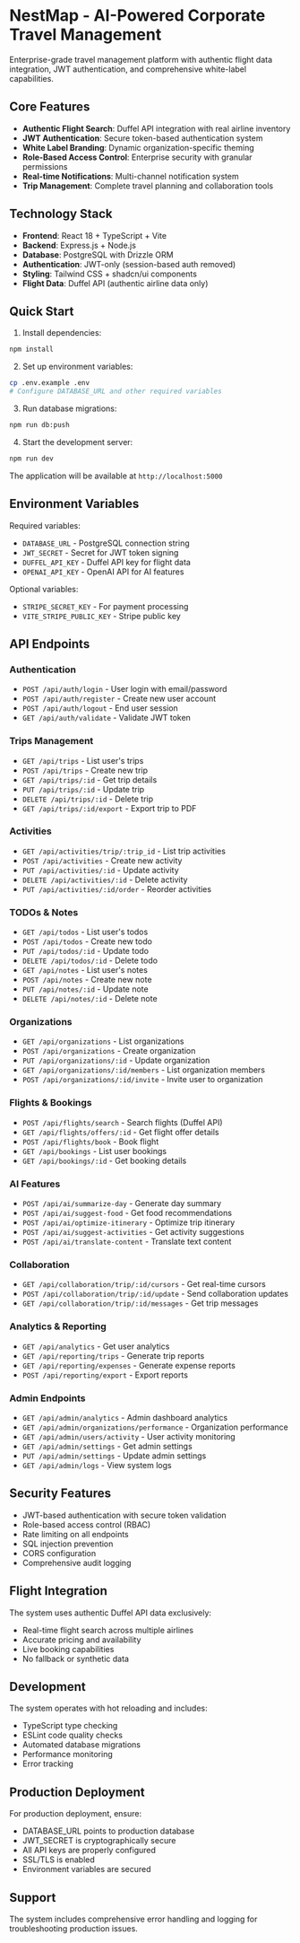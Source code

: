 # NestMap - AI-Powered Corporate Travel Management

Enterprise-grade travel management platform with authentic flight data integration, JWT authentication, and comprehensive white-label capabilities.

## Core Features

- **Authentic Flight Search**: Duffel API integration with real airline inventory
- **JWT Authentication**: Secure token-based authentication system
- **White Label Branding**: Dynamic organization-specific theming
- **Role-Based Access Control**: Enterprise security with granular permissions
- **Real-time Notifications**: Multi-channel notification system
- **Trip Management**: Complete travel planning and collaboration tools

## Technology Stack

- **Frontend**: React 18 + TypeScript + Vite
- **Backend**: Express.js + Node.js
- **Database**: PostgreSQL with Drizzle ORM
- **Authentication**: JWT-only (session-based auth removed)
- **Styling**: Tailwind CSS + shadcn/ui components
- **Flight Data**: Duffel API (authentic airline data only)

## Quick Start

1. Install dependencies:
```bash
npm install
```

2. Set up environment variables:
```bash
cp .env.example .env
# Configure DATABASE_URL and other required variables
```

3. Run database migrations:
```bash
npm run db:push
```

4. Start the development server:
```bash
npm run dev
```

The application will be available at `http://localhost:5000`

## Environment Variables

Required variables:
- `DATABASE_URL` - PostgreSQL connection string
- `JWT_SECRET` - Secret for JWT token signing
- `DUFFEL_API_KEY` - Duffel API key for flight data
- `OPENAI_API_KEY` - OpenAI API for AI features

Optional variables:
- `STRIPE_SECRET_KEY` - For payment processing
- `VITE_STRIPE_PUBLIC_KEY` - Stripe public key

## API Endpoints

### Authentication
- `POST /api/auth/login` - User login with email/password
- `POST /api/auth/register` - Create new user account
- `POST /api/auth/logout` - End user session
- `GET /api/auth/validate` - Validate JWT token

### Trips Management
- `GET /api/trips` - List user's trips
- `POST /api/trips` - Create new trip
- `GET /api/trips/:id` - Get trip details
- `PUT /api/trips/:id` - Update trip
- `DELETE /api/trips/:id` - Delete trip
- `GET /api/trips/:id/export` - Export trip to PDF

### Activities
- `GET /api/activities/trip/:trip_id` - List trip activities
- `POST /api/activities` - Create new activity
- `PUT /api/activities/:id` - Update activity
- `DELETE /api/activities/:id` - Delete activity
- `PUT /api/activities/:id/order` - Reorder activities

### TODOs & Notes
- `GET /api/todos` - List user's todos
- `POST /api/todos` - Create new todo
- `PUT /api/todos/:id` - Update todo
- `DELETE /api/todos/:id` - Delete todo
- `GET /api/notes` - List user's notes
- `POST /api/notes` - Create new note
- `PUT /api/notes/:id` - Update note
- `DELETE /api/notes/:id` - Delete note

### Organizations
- `GET /api/organizations` - List organizations
- `POST /api/organizations` - Create organization
- `PUT /api/organizations/:id` - Update organization
- `GET /api/organizations/:id/members` - List organization members
- `POST /api/organizations/:id/invite` - Invite user to organization

### Flights & Bookings
- `POST /api/flights/search` - Search flights (Duffel API)
- `GET /api/flights/offers/:id` - Get flight offer details
- `POST /api/flights/book` - Book flight
- `GET /api/bookings` - List user bookings
- `GET /api/bookings/:id` - Get booking details

### AI Features
- `POST /api/ai/summarize-day` - Generate day summary
- `POST /api/ai/suggest-food` - Get food recommendations
- `POST /api/ai/optimize-itinerary` - Optimize trip itinerary
- `POST /api/ai/suggest-activities` - Get activity suggestions
- `POST /api/ai/translate-content` - Translate text content

### Collaboration
- `GET /api/collaboration/trip/:id/cursors` - Get real-time cursors
- `POST /api/collaboration/trip/:id/update` - Send collaboration updates
- `GET /api/collaboration/trip/:id/messages` - Get trip messages

### Analytics & Reporting
- `GET /api/analytics` - Get user analytics
- `GET /api/reporting/trips` - Generate trip reports
- `GET /api/reporting/expenses` - Generate expense reports
- `POST /api/reporting/export` - Export reports

### Admin Endpoints
- `GET /api/admin/analytics` - Admin dashboard analytics
- `GET /api/admin/organizations/performance` - Organization performance
- `GET /api/admin/users/activity` - User activity monitoring
- `GET /api/admin/settings` - Get admin settings
- `PUT /api/admin/settings` - Update admin settings
- `GET /api/admin/logs` - View system logs

## Security Features

- JWT-based authentication with secure token validation
- Role-based access control (RBAC)
- Rate limiting on all endpoints
- SQL injection prevention
- CORS configuration
- Comprehensive audit logging

## Flight Integration

The system uses authentic Duffel API data exclusively:
- Real-time flight search across multiple airlines
- Accurate pricing and availability
- Live booking capabilities
- No fallback or synthetic data

## Development

The system operates with hot reloading and includes:
- TypeScript type checking
- ESLint code quality checks
- Automated database migrations
- Performance monitoring
- Error tracking

## Production Deployment

For production deployment, ensure:
- DATABASE_URL points to production database
- JWT_SECRET is cryptographically secure
- All API keys are properly configured
- SSL/TLS is enabled
- Environment variables are secured

## Support

The system includes comprehensive error handling and logging for troubleshooting production issues.